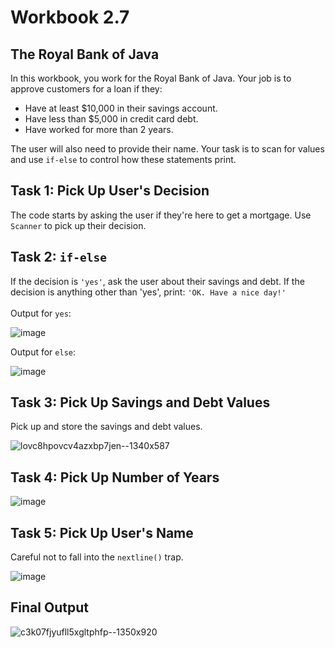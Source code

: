 # Workbook 2.7

## The Royal Bank of Java
In this workbook, you work for the Royal Bank of Java. Your job is to approve customers for a loan if they:
- Have at least $10,000 in their savings account.
- Have less than $5,000 in credit card debt.
- Have worked for more than 2 years.

The user will also need to provide their name. Your task is to scan for values and use <code>if-else</code> to control how these statements print.

## Task 1: Pick Up User's Decision
The code starts by asking the user if they're here to get a mortgage. Use <code>Scanner</code> to pick up their decision.

## Task 2: <code>if-else</code>
If the decision is <code>'yes'</code>, ask the user about their savings and debt. If the decision is anything other than 'yes', print: <code>'OK. Have a nice day!'</code><br><br>
Output for <code>yes</code>:

![image](https://github.com/emtaylor1993/Udemy-Courses/assets/93065901/2bd9e77b-8d60-4732-8e49-ff741e236b51)

Output for <code>else</code>:

![image](https://github.com/emtaylor1993/Udemy-Courses/assets/93065901/2233fd66-7015-4246-b472-a2287f397c16)

## Task 3: Pick Up Savings and Debt Values
Pick up and store the savings and debt values.

![lovc8hpovcv4azxbp7jen--1340x587](https://github.com/emtaylor1993/Udemy-Courses/assets/93065901/53c54662-66b4-4b31-8dfe-5a0b98ed06b7)

## Task 4: Pick Up Number of Years

![image](https://github.com/emtaylor1993/Udemy-Courses/assets/93065901/a878015f-3b09-4157-b08d-a6e2ab4cac27)

## Task 5: Pick Up User's Name
Careful not to fall into the <code>nextline()</code> trap.

![image](https://github.com/emtaylor1993/Udemy-Courses/assets/93065901/5519b5e0-d3f1-4ecd-a278-b5ddd16164b7)

## Final Output

![c3k07fjyufll5xgltphfp--1350x920](https://github.com/emtaylor1993/Udemy-Courses/assets/93065901/d05ee1ba-2f3f-4839-9b8f-81c8ca610ef8)
